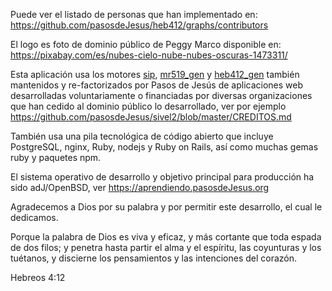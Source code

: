 Puede ver el listado de personas que han implementado en:
<https://github.com/pasosdeJesus/heb412/graphs/contributors>

El logo es foto de dominio público de Peggy Marco disponible en:
<https://pixabay.com/es/nubes-cielo-nube-nubes-oscuras-1473311/>


Esta aplicación usa los motores 
[sip](https://github.com/pasosdeJesus/sip),
[mr519_gen](https://github.com/pasosdeJesus/mr519_gen) y
[heb412_gen](https://github.com/pasosdeJesus/heb412_gen/graphs/contributors)
también mantenidos y re-factorizados por Pasos de Jesús de 
aplicaciones web desarrolladas voluntariamente o financiadas por 
diversas organizaciones que han cedido al dominio público lo desarrollado, 
ver por ejemplo
<https://github.com/pasosdeJesus/sivel2/blob/master/CREDITOS.md>

También usa una pila tecnológica de código abierto que incluye 
PostgreSQL, nginx, Ruby, nodejs y Ruby on Rails, así como muchas
gemas ruby y paquetes npm.

El sistema operativo de desarrollo y objetivo principal para producción
ha sido adJ/OpenBSD, ver https://aprendiendo.pasosdeJesus.org


Agradecemos a Dios por su palabra y por permitir este desarrollo, el cual 
le dedicamos.

  Porque la palabra de Dios es viva y eficaz, y más cortante que toda 
  espada de dos filos; y penetra hasta partir el alma y el espíritu, las 
  coyunturas y los tuétanos, y discierne los pensamientos y las intenciones 
  del corazón.

  Hebreos 4:12

